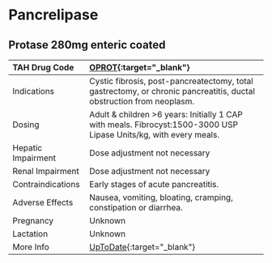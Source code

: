# Pancrelipase

## Protase 280mg enteric coated

| TAH Drug Code      | [OPROT](https://www.tahsda.org.tw/drugs/hissearch.php?drug_code=OPROT){:target="_blank"}                            |
|:-------------------|:--------------------------------------------------------------------------------------------------------------------|
| Indications        | Cystic fibrosis, post-pancreatectomy, total gastrectomy, or chronic pancreatitis, ductal obstruction from neoplasm. |
| Dosing             | Adult & children >6 years: Initially 1 CAP with meals. Fibrocyst:1500-3000 USP Lipase Units/kg, with every meals.   |
| Hepatic Impairment | Dose adjustment not necessary                                                                                       |
| Renal Impairment   | Dose adjustment not necessary                                                                                       |
| Contraindications  | Early stages of acute pancreatitis.                                                                                 |
| Adverse Effects    | Nausea, vomiting, bloating, cramping, constipation or diarrhea.                                                     |
| Pregnancy          | Unknown                                                                                                             |
| Lactation          | Unknown                                                                                                             |
| More Info          | [UpToDate](https://www.uptodate.com/contents/pancrelipase-drug-information){:target="_blank"}                       |

